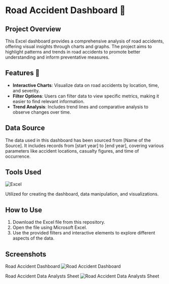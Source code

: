 # Road Accident Dashboard 🚗
## Project Overview
This Excel dashboard provides a comprehensive analysis of road accidents, offering visual insights through charts and graphs. The project aims to highlight patterns and trends in road accidents to promote better understanding and inform preventative measures.

## Features 🌟
- **Interactive Charts**: Visualize data on road accidents by location, time, and severity.
- **Filter Options**: Users can filter data to view specific metrics, making it easier to find relevant information.
- **Trend Analysis**: Includes trend lines and comparative analysis to observe changes over time.

## Data Source
The data used in this dashboard has been sourced from [Name of the Source]. It includes records from [start year] to [end year], covering various parameters like accident locations, casualty figures, and time of occurrence.

## Tools Used
![Excel](https://img.shields.io/badge/Microsoft%20Excel-217346?style=for-the-badge&logo=microsoftexcel&logoColor=white)

Utilized for creating the dashboard, data manipulation, and visualizations.


## How to Use
1. Download the Excel file from this repository.
2. Open the file using Microsoft Excel.
3. Use the provided filters and interactive elements to explore different aspects of the data.

## Screenshots
Road Accident Dashboard
![Road Accident Dashboard](https://github.com/rcng81/Road-Accident-Dashboard/assets/98992360/bdd490cd-4e34-418d-abbe-5dfaa3e69813)

Road Accident Data Analysts Sheet
![Road Accident Data Analysts Sheet](https://github.com/rcng81/Road-Accident-Dashboard/assets/98992360/542436a1-7439-4744-ba52-a798e8cc4f39)
